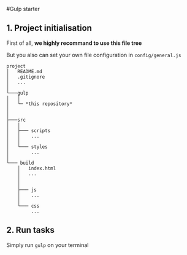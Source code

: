 #Gulp starter

## 1. Project initialisation

First of all, **we highly recommand to use this file tree**

But you also can set your own file configuration in `config/general.js` 

```
project
│   README.md
│   .gitignore
│   ...
│
└───gulp
│   │   
│   └─ *this repository*
│       
│
├───src
│   │
│   ├─── scripts
│   │    ...
│   │
│   └─── styles
│        ...    
│
└─── build
    │   index.html
    │   ...
    │
    │
    ├─── js
    │    ...
    │
    └─── css
         ...      
```

## 2. Run tasks

Simply run `gulp` on your terminal

